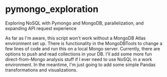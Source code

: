 # pymongo_exploration

Exploring NoSQL with Pymongo and MongoDB, parallelization, and expanding API request experience

As far as I'm aware, this script won't work without a MongoDB Atlas environment set up. 
There is functionality in the MongoDBTools to change a few lines of code and run this on a local Mongo server.
Currently, there are options to push and read collections in your DB. 
I'll add some more fun direct-from-Mongo analysis stuff if I ever need to use NoSQL in a work environment. 
In the meantime, I'm just going to add some simple Pandas transformations and visualizations.
